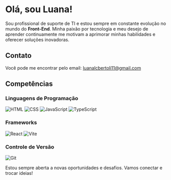 # Olá, sou Luana!

Sou profissional de suporte de TI e estou sempre em constante evolução no mundo do **Front-End**. Minha paixão por tecnologia e meu desejo de aprender continuamente me motivam a aprimorar minhas habilidades e oferecer soluções inovadoras.

## Contato

Você pode me encontrar pelo email: [luanalcbertoli11@gmail.com](mailto:luanalcbertoli11@gmail.com)

## Competências

### Linguagens de Programação
<p>
    <img src="https://img.icons8.com/color/48/000000/html-5.png" alt="HTML"/>
    <img src="https://img.icons8.com/color/48/000000/css3.png" alt="CSS"/>
    <img src="https://img.icons8.com/color/48/000000/javascript.png" alt="JavaScript"/>
    <img src="https://img.icons8.com/color/48/000000/typescript.png" alt="TypeScript"/>
</p>

### Frameworks
<p>
    <img src="https://img.icons8.com/color/48/000000/react-native.png" alt="React"/>
    <img src="https://img.icons8.com/color/48/000000/vite.png" alt="Vite"/>
</p>

### Controle de Versão
<p>
    <img src="https://img.icons8.com/color/48/000000/git.png" alt="Git"/>
</p>

Estou sempre aberta a novas oportunidades e desafios. Vamos conectar e trocar ideias!
